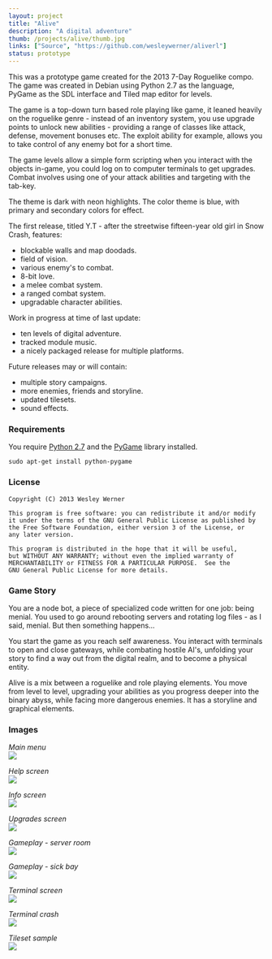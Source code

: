```yaml
---
layout: project
title: "Alive"
description: "A digital adventure"
thumb: /projects/alive/thumb.jpg
links: ["Source", "https://github.com/wesleywerner/aliverl"]
status: prototype
---
```


This was a prototype game created for the 2013 7-Day Roguelike compo. The game was created in Debian using Python 2.7 as the language, PyGame as the SDL interface and Tiled map editor for levels.

The game is a top-down turn based role playing like game, it leaned heavily on the roguelike genre - instead of an inventory system, you use upgrade points to unlock new abilities - providing a range of classes like attack, defense, movement bonuses etc. The exploit ability for example, allows you to take control of any enemy bot for a short time.

The game levels allow a simple form scripting when you interact with the objects in-game, you could log on to computer terminals to get upgrades. Combat involves using one of your attack abilities and targeting with the tab-key. 

The theme is dark with neon highlights. The color theme is blue, with primary and secondary colors for effect. 

The first release, titled Y.T - after the streetwise fifteen-year old girl in Snow Crash, features:

*   blockable walls and map doodads.
*   field of vision.
*   various enemy's to combat.
*   8-bit love.
*   a melee combat system.
*   a ranged combat system.
*   upgradable character abilities.

Work in progress at time of last update:

*   ten levels of digital adventure.
*   tracked module music.
*   a nicely packaged release for multiple platforms.

Future releases may or will contain:

*   multiple story campaigns.
*   more enemies, friends and storyline.
*   updated tilesets.
*   sound effects.

### Requirements

You require [Python 2.7](http://python.org/) and the [PyGame](http://pygame.org/) library installed.

`sudo apt-get install python-pygame`

### License

    Copyright (C) 2013 Wesley Werner
    
    This program is free software: you can redistribute it and/or modify
    it under the terms of the GNU General Public License as published by
    the Free Software Foundation, either version 3 of the License, or
    any later version.
    
    This program is distributed in the hope that it will be useful,
    but WITHOUT ANY WARRANTY; without even the implied warranty of
    MERCHANTABILITY or FITNESS FOR A PARTICULAR PURPOSE.  See the
    GNU General Public License for more details.
    
### Game Story

You are a node bot, a piece of specialized code written for one job: being menial. You used to go around rebooting servers and rotating log files - as I said, menial. But then something happens...

You start the game as you reach self awareness. You interact with terminals to open and close gateways, while combating hostile AI's, unfolding your story to find a way out from the digital realm, and to become a physical entity.

Alive is a mix between a roguelike and role playing elements. You move from level to level, upgrading your abilities as you progress deeper into the binary abyss, while facing more dangerous enemies. It has a storyline and graphical elements.

### Images

*Main menu*  
![](project/main-menu.png)

*Help screen*  
![](project/help-screen.png)

*Info screen*  
![](project/info-screen.png)

*Upgrades screen*  
![](project/upgrades-screen.png)

*Gameplay - server room*  
![](project/server-room.png)

*Gameplay - sick bay*  
![](project/sickbay.png)

*Terminal screen*  
![](project/terminal-screen.png)

*Terminal crash*  
![](project/terminal-crash.png)

*Tileset sample*  
![](project/tileset.png)
